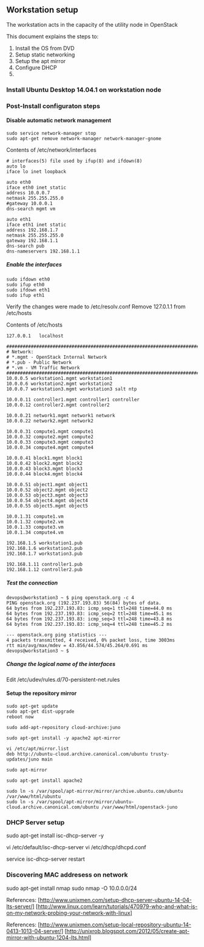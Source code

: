 
## Workstation setup

The workstation acts in the capacity of the utility node in OpenStack

This document explains the steps to:
1. Install the OS from DVD
2. Setup static networking
3. Setup the apt mirror
4. Configure DHCP
5. 

### Install Ubuntu Desktop 14.04.1 on workstation node

### Post-Install configuraton steps

#### Disable automatic network management

```
sudo service network-manager stop
sudo apt-get remove network-manager network-manager-gnome
```

Contents of /etc/network/interfaces
```
# interfaces(5) file used by ifup(8) and ifdown(8)
auto lo
iface lo inet loopback

auto eth0
iface eth0 inet static
address 10.0.0.7
netmask 255.255.255.0
#gateway 10.0.0.1
dns-search mgmt vm

auto eth1
iface eth1 inet static
address 192.168.1.7
netmask 255.255.255.0
gateway 192.168.1.1
dns-search pub
dns-nameservers 192.168.1.1

```

##### Enable the interfaces

```
sudo ifdown eth0
sudo ifup eth0
sudo ifdown eth1
sudo ifup eth1

```

Verify the changes were made to /etc/resolv.conf
Remove 127.0.1.1 from /etc/hosts

Contents of /etc/hosts
```
127.0.0.1	localhost

###############################################################################
# Network:
# *.mgmt - OpenStack Internal Network
# *.pub - Public Network
# *.vm - VM Traffic Network
###############################################################################
10.0.0.5 workstation1.mgmt workstation1
10.0.0.6 workstation2.mgmt workstation2
10.0.0.7 workstation3.mgmt workstation3 salt ntp

10.0.0.11 controller1.mgmt controller1 controller
10.0.0.12 controller2.mgmt controller2

10.0.0.21 network1.mgmt network1 network
10.0.0.22 network2.mgmt network2

10.0.0.31 compute1.mgmt compute1
10.0.0.32 compute2.mgmt compute2
10.0.0.33 compute3.mgmt compute3
10.0.0.34 compute4.mgmt compute4

10.0.0.41 block1.mgmt block1
10.0.0.42 block2.mgmt block2
10.0.0.43 block3.mgmt block3
10.0.0.44 block4.mgmt block4

10.0.0.51 object1.mgmt object1
10.0.0.52 object2.mgmt object2
10.0.0.53 object3.mgmt object3
10.0.0.54 object4.mgmt object4
10.0.0.55 object5.mgmt object5

10.0.1.31 compute1.vm
10.0.1.32 compute2.vm
10.0.1.33 compute3.vm
10.0.1.34 compute4.vm

192.168.1.5 workstation1.pub
192.168.1.6 workstation2.pub
192.168.1.7 workstation3.pub

192.168.1.11 controller1.pub
192.168.1.12 controller2.pub
```


##### Test the connection
```
devops@workstation3 ~ $ ping openstack.org -c 4
PING openstack.org (192.237.193.83) 56(84) bytes of data.
64 bytes from 192.237.193.83: icmp_seq=1 ttl=248 time=44.0 ms
64 bytes from 192.237.193.83: icmp_seq=2 ttl=248 time=45.1 ms
64 bytes from 192.237.193.83: icmp_seq=3 ttl=248 time=43.8 ms
64 bytes from 192.237.193.83: icmp_seq=4 ttl=248 time=45.2 ms

--- openstack.org ping statistics ---
4 packets transmitted, 4 received, 0% packet loss, time 3003ms
rtt min/avg/max/mdev = 43.856/44.574/45.264/0.691 ms
devops@workstation3 ~ $ 
```

##### Change the logical name of the interfaces

Edit /etc/udev/rules.d/70-persistent-net.rules 

#### Setup the repository mirror
```
sudo apt-get update
sudo apt-get dist-upgrade
reboot now

sudo add-apt-repository cloud-archive:juno
```

```
sudo apt-get install -y apache2 apt-mirror

vi /etc/apt/mirror.list
deb http://ubuntu-cloud.archive.canonical.com/ubuntu trusty-updates/juno main

sudo apt-mirror

sudo apt-get install apache2

sudo ln -s /var/spool/apt-mirror/mirror/archive.ubuntu.com/ubuntu /var/www/html/ubuntu
sudo ln -s /var/spool/apt-mirror/mirror/ubuntu-cloud.archive.canonical.com/ubuntu /var/www/html/openstack-juno

```

### DHCP Server setup

sudo apt-get install isc-dhcp-server -y

vi /etc/default/isc-dhcp-server
vi /etc/dhcp/dhcpd.conf

service isc-dhcp-server restart

### Discovering MAC addresess on network

sudo apt-get install nmap
sudo nmap -O 10.0.0.0/24

References:
[http://www.unixmen.com/setup-dhcp-server-ubuntu-14-04-lts-server/]
[http://www.linux.com/learn/tutorials/470979-who-and-what-is-on-my-network-probing-your-network-with-linux]


References:
[http://www.unixmen.com/setup-local-repository-ubuntu-14-0413-1013-04-server/]
[http://unixrob.blogspot.com/2012/05/create-apt-mirror-with-ubuntu-1204-lts.html]




